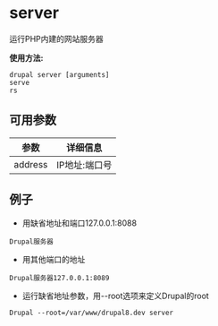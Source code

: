 # server
运行PHP内建的网站服务器

**使用方法:**
```
drupal server [arguments]
serve
rs
```

## 可用参数
参数 | 详细信息
---------|-------------
address | IP地址:端口号

## 例子
* 用缺省地址和端口127.0.0.1:8088
```
Drupal服务器
```
* 用其他端口的地址
```
Drupal服务器127.0.0.1:8089
```
* 运行缺省地址参数，用--root选项来定义Drupal的root
```
Drupal --root=/var/www/drupal8.dev server
```
